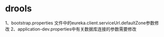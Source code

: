 # drools
1、bootstrap.properties 文件中的eureka.client.serviceUrl.defaultZone参数修改
2、application-dev.properties中有关数据库连接的参数需要修改
